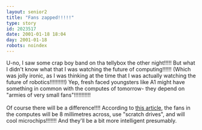 ```yaml
---
layout: senior2
title: "Fans zapped!!!!!"
type: story
id: 2023517
date: 2001-01-18 18:04
day: 2001-01-18
robots: noindex
---
```

U-no, I saw some crap boy band on tha tellybox the other night!!!!! But what I didn't know what that I was watching the future of computing!!!!!! (Which was jolly ironic, as I was thinking at the time that I was actually watching the future of robotics!!!!!!!!!!) Yep, fresh faced youngsters like A1 might have something in common with the computes of tomorrow- they depend on "armies of very small fans"!!!!!!!!!!!<br/><br/>Of course there will be a difference!!!! According to <a href="http://www.newscientist.com/news/news.jsp?id=ns9999330">this     article</a>, the fans in the computes will be 8 millimetres across, use "scratch     drives", and will cool microchips!!!!!!! And they'll be a bit more intelligent     presumably.
